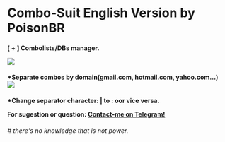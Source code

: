 # Combo-Suit English Version by PoisonBR
<p><h4>[ + ] Combolists/DBs manager.</p>

<img src="https://i.ibb.co/3zsV6T3/Screenshot-20201105-155148-Termux.jpg" />
<p><h4>*Separate combos by domain(gmail.com, hotmail.com, yahoo.com...)</br>
<img src="https://i.ibb.co/qRkJ5SC/20201104-160951.jpg" />
<p><h4>*Change separator character: | to : oor vice versa.</br>
<p>For sugestion or question: <a href="https://t.me/p0isonBR">Contact-me on Telegram!</a></p>

<p><h6># there's no knowledge that is not power.</h6></p>
